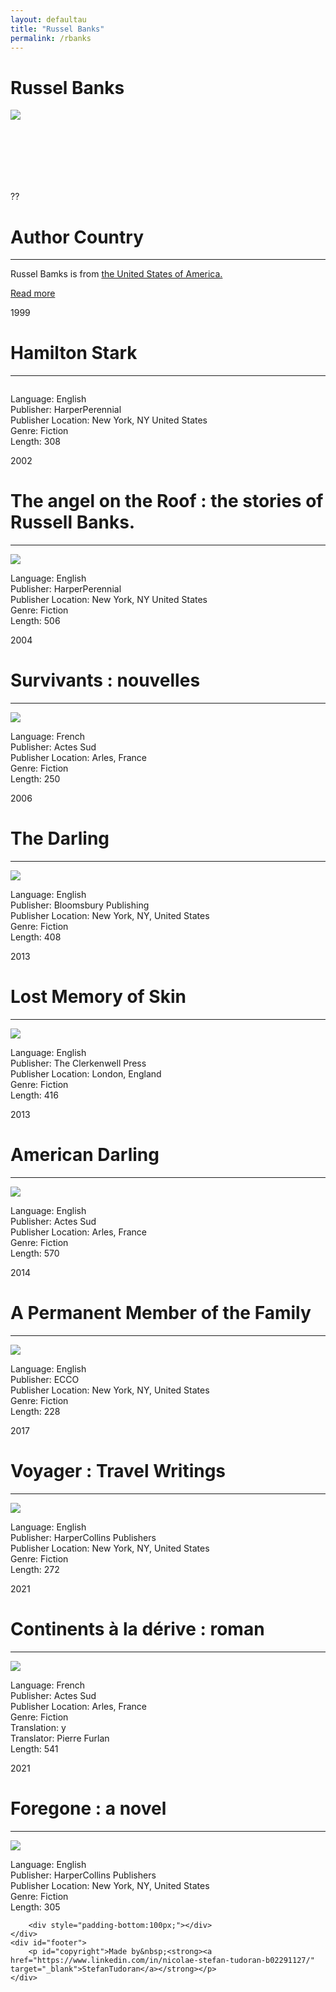 ```yaml
---
layout: defaultau
title: "Russel Banks"
permalink: /rbanks
---
```

<!-- partial:index.partial.html -->
<div class="content">
    <h1>Russel Banks</h1>
    <div class="quote">
        <div><img src="https://upload.wikimedia.org/wikipedia/commons/thumb/b/b0/Russell_banks_2011.jpg/300px-Russell_banks_2011.jpg" class="logo"></div>
    </div>
    <div class="timeline">
        <div style="padding-bottom:100px;"></div>
        <div class="block">
            <div class="date right"><p class="right"> ?? </p></div>
            <div class="dot"></div>
            <div class="left first">
            <div class="author_country">
                <h1>Author Country</h1><hr>
            <div class="aclocation"><p>Russel Bamks is from <a href="http://localhost:4000/1">the United States of America.</a></p></div>
              <div class="acreadmore">  <a href="https://en.wikipedia.org/wiki/Russell_Banks" target="_blank">Read more</a></div>
            </div>
            </div>
        </div>
        <div class="block">
            <div class="date left"><p class="left">1999</p></div>
            <div class="dot"></div>
            <div class="right">
                <h1>Hamilton Stark</h1><hr>
                <p><img src=""></p>
                <p>
                Language: English<br>
                Publisher: HarperPerennial<br>
                Publisher Location: New York, NY United States<br>
                Genre: Fiction<br>
                Length: 308<br>
                </p>
            </div>
        </div>
        <div class="block">
            <div class="date right"><p class="right">2002</p></div>
            <div class="dot"></div>
            <div class="left">
                <h1>The angel on the Roof : the stories of Russell Banks.</h1><hr>
                <p><img src="https://images-na.ssl-images-amazon.com/images/I/51jDlyYw+oL.jpg"></p>
                <p>
                Language: English<br>
                Publisher: HarperPerennial<br>
                Publisher Location: New York, NY United States<br>
                Genre: Fiction<br>
                Length: 506<br>
                </p>
            </div>
        </div>
        <div class="block">
            <div class="date left"><p class="left hide">2004</p></div>
            <div class="dot"></div>
            <div class="right">
                <h1>Survivants : nouvelles</h1><hr>
                <p><img src="https://images-na.ssl-images-amazon.com/images/I/41SKWKDC14L._SX249_BO1,204,203,200_.jpg"></p>
                <p>Language: French<br>
                Publisher: Actes Sud<br>
                Publisher Location: Arles, France<br>
                Genre: Fiction<br>
                Length: 250<br></p>
            </div>
        </div><div class="block">
            <div class="date right"><p class="right hide">2006</p></div>
            <div class="dot"></div>
            <div class="left">
                <h1>The Darling</h1><hr>
                <p><img src="https://images-na.ssl-images-amazon.com/images/I/51blM2Kwf1L._SX321_BO1,204,203,200_.jpg"></p>
                <p>Language: English<br>
                Publisher: Bloomsbury Publishing<br>
                Publisher Location: New York, NY, United States<br>
                Genre: Fiction<br>
                Length: 408<br></p>
            </div>
        </div>
        <div class="block">
            <div class="date left"><p class="left hide">2013</p></div>
            <div class="dot"></div>
            <div class="right">
                <h1>Lost Memory of Skin</h1><hr>
                <p><img src="https://images-na.ssl-images-amazon.com/images/I/812e7OTQFlL.jpg"></p>
                <p>Language: English<br>
                Publisher: The Clerkenwell Press<br>
                Publisher Location: London, England<br>
                Genre: Fiction<br>
                Length: 416<br></p>
            </div>
        </div>
        <div class="block">
            <div class="date right"><p class="right hide">2013</p></div>
            <div class="dot"></div>
            <div class="left">
                <h1>American Darling</h1><hr>
                <p><img src="https://images-na.ssl-images-amazon.com/images/I/41%2BUfE04KCL._SX210_.jpg"></p>
                <p>Language: English<br>
                Publisher: Actes Sud<br>
                Publisher Location: Arles, France<br>
                Genre: Fiction<br>
                Length: 570<br></p>
            </div>
        </div>
		<div class="block">
            <div class="date left"><p class="left hide">2014</p></div>
            <div class="dot"></div>
            <div class="right">
                <h1>A Permanent Member of the Family</h1><hr>
                <p><img src="https://kbimages1-a.akamaihd.net/e250eace-b04f-4be1-b3ce-ef2e8d29e648/1200/1200/False/a-permanent-member-of-the-family-1.jpg"></p>
                <p>Language: English<br>
                Publisher: ECCO<br>
                Publisher Location: New York, NY, United States<br>
                Genre: Fiction<br>
                Length: 228</p>
            </div>
        </div>
        <div class="block">
            <div class="date right"><p class="right hide">2017</p></div>
            <div class="dot"></div>
            <div class="left">
                <h1>Voyager : Travel Writings</h1><hr>
                <p><img src="https://images-na.ssl-images-amazon.com/images/I/91GQxGRxzoL.jpg"></p>
                <p>Language: English<br>
                Publisher: HarperCollins Publishers<br>
                Publisher Location: New York, NY, United States<br>
                Genre: Fiction<br>
                Length: 272<br></p>
            </div>
        </div>
        <div class="block">
            <div class="date left"><p class="left hide">2021</p></div>
            <div class="dot"></div>
            <div class="right">
                <h1>Continents à la dérive : roman</h1><hr>
                <p><img src="https://products-images.di-static.com/image/russell-banks-continents-a-la-derive/9782330070335-475x500-1.jpg"></p>
                <p>Language: French<br>
                Publisher: Actes Sud<br>
                Publisher Location: Arles, France<br>
                Genre: Fiction<br>
                Translation: y<br>
                Translator: Pierre Furlan<br>
                Length: 541</p>
            </div>
        </div>
        <div class="block">
            <div class="date right"><p class="right hide">2021</p></div>
            <div class="dot"></div>
            <div class="left">
                <h1>Foregone : a novel</h1><hr>
                <p><img src="https://i0.wp.com/pilebythebed.com/wp-content/uploads/2021/07/Foregone-Cover.jpg"></p>
                <p>Language: English<br>
                Publisher: HarperCollins Publishers<br>
                Publisher Location: New York, NY, United States<br>
                Genre: Fiction<br>
                Length: 305<br></p>
            </div>
        </div>

        <div style="padding-bottom:100px;"></div>
    </div>
    <div id="footer">
        <p id="copyright">Made by&nbsp;<strong><a href="https://www.linkedin.com/in/nicolae-stefan-tudoran-b02291127/" target="_blank">StefanTudoran</a></strong></p>
    </div>
</div>
<!-- partial -->
  <script src='https://cdnjs.cloudflare.com/ajax/libs/jquery/3.1.1/jquery.min.js'></script><script  src="assets/js/authorscript.js"></script>
